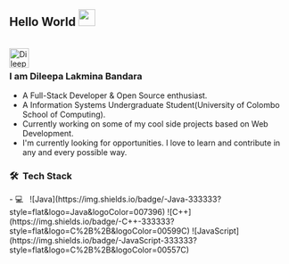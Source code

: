 ## Hello World <img src="https://raw.githubusercontent.com/iampavangandhi/iampavangandhi/master/gifs/Hi.gif" width="30px"></h2><br/>

<a href="https://github.com/Dileepa-Bandara" background-color="white" padding="10px">
  <img align="left" alt="Dileepa's Github" width="35px" src="https://cdns.iconmonstr.com/wp-content/assets/preview/2012/240/iconmonstr-github-5.png" />
</a><br/>

### I am Dileepa Lakmina Bandara
- A Full-Stack Developer & Open Source enthusiast.
- A Information Systems Undergraduate Student(University of Colombo School of Computing).  
- Currently working on some of my cool side projects based on Web Development.
- I'm currently looking for opportunities. I love to learn and contribute in any and every possible way.

<h3> 🛠 &nbsp;Tech Stack</h3>
- 💻 &nbsp; 
      ![Java](https://img.shields.io/badge/-Java-333333?style=flat&logo=Java&logoColor=007396)  
      ![C++](https://img.shields.io/badge/-C++-333333?style=flat&logo=C%2B%2B&logoColor=00599C)
      ![JavaScript](https://img.shields.io/badge/-JavaScript-333333?style=flat&logo=C%2B%2B&logoColor=00557C)
      

